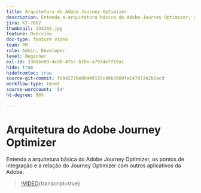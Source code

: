 ```yaml
---
title: Arquitetura do Adobe Journey Optimizer
description: Entenda a arquitetura básica do Adobe Journey Optimizer, os pontos de integração e a relação do Journey Optimizer com outros aplicativos da Adobe.
jira: KT-7607
thumbnail: 334205.jpg
feature: Overview
doc-type: feature video
team: PM
role: Admin, Developer
level: Beginner
exl-id: 33b8ee09-4cd8-475c-bf8e-a7934eff19a1
hide: true
hidefromtoc: true
source-git-commit: fd9d277be00449155c49b3809fe647d7342b6acd
workflow-type: tm+mt
source-wordcount: '54'
ht-degree: 96%

---
```


# Arquitetura do Adobe Journey Optimizer

Entenda a arquitetura básica do Adobe Journey Optimizer, os pontos de integração e a relação do Journey Optimizer com outros aplicativos da Adobe.

>[!VIDEO](https://video.tv.adobe.com/v/334205?quality=12&learn=on){transcript=true}
